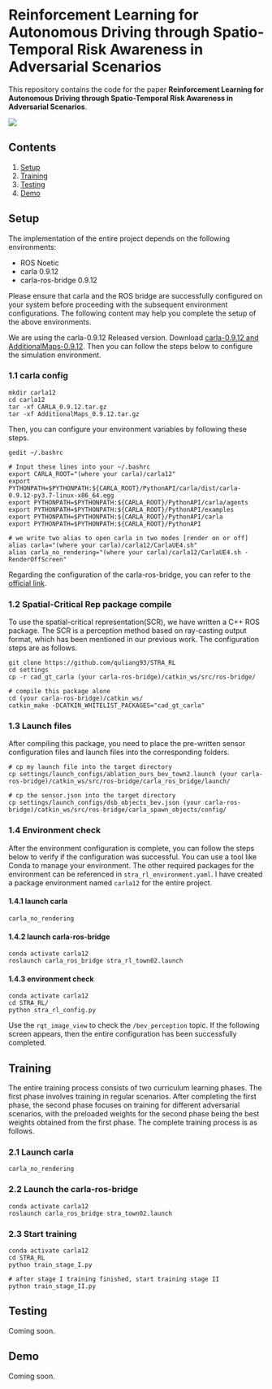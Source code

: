# Reinforcement Learning for Autonomous Driving through Spatio-Temporal Risk Awareness in Adversarial Scenarios

This repository contains the code for the paper **Reinforcement Learning for Autonomous Driving 
through Spatio-Temporal Risk Awareness in Adversarial Scenarios**.


<img src="figures/dense-dynamic-scenarios.gif">

## Contents
1. [Setup](#setup)
2. [Training](#training)
3. [Testing](#testing)
4. [Demo](#demo)

## Setup

The implementation of the entire project depends on the following environments:

-  ROS Noetic
- carla 0.9.12
- carla-ros-bridge 0.9.12

Please ensure that carla and the ROS bridge are successfully configured on your system before proceeding with the subsequent environment configurations. The following content may help you complete the setup of the above environments.

We are using the carla-0.9.12 Released version. 
Download [carla-0.9.12 and AdditionalMaps-0.9.12](https://github.com/carla-simulator/carla/releases). Then you can follow the steps below to configure the simulation environment.

### 1.1 carla config

```Shell
mkdir carla12
cd carla12
tar -xf CARLA_0.9.12.tar.gz
tar -xf AdditionalMaps_0.9.12.tar.gz
```

Then, you can configure your environment variables by following these steps.

```Shell
gedit ~/.bashrc

# Input these lines into your ~/.bashrc
export CARLA_ROOT="(where your carla)/carla12"
export PYTHONPATH=$PYTHONPATH:${CARLA_ROOT}/PythonAPI/carla/dist/carla-0.9.12-py3.7-linux-x86_64.egg
export PYTHONPATH=$PYTHONPATH:${CARLA_ROOT}/PythonAPI/carla/agents
export PYTHONPATH=$PYTHONPATH:${CARLA_ROOT}/PythonAPI/examples
export PYTHONPATH=$PYTHONPATH:${CARLA_ROOT}/PythonAPI/carla
export PYTHONPATH=$PYTHONPATH:${CARLA_ROOT}/PythonAPI

# we write two alias to open carla in two modes [render on or off]
alias carla="(where your carla)/carla12/CarlaUE4.sh"
alias carla_no_rendering="(where your carla)/carla12/CarlaUE4.sh -RenderOffScreen"
```

Regarding the configuration of the carla-ros-bridge, you can refer to the [official link](https://github.com/carla-simulator/ros-bridge).

### 1.2 Spatial-Critical Rep package compile

To use the spatial-critical representation(SCR), we have written a C++ ROS package. The
SCR is a perception method based on ray-casting output format, which has been mentioned in our previous work. The configuration steps are
as follows.

```Shell
git clone https://github.com/quliang93/STRA_RL
cd settings
cp -r cad_gt_carla (your carla-ros-bridge)/catkin_ws/src/ros-bridge/

# compile this package alone
cd (your carla-ros-bridge)/catkin_ws/
catkin_make -DCATKIN_WHITELIST_PACKAGES="cad_gt_carla"
```
### 1.3 Launch files
After compiling this package, you need to place the pre-written sensor configuration files and launch files into the corresponding folders.
```Shell
# cp my launch file into the target directory
cp settings/launch_configs/ablation_ours_bev_town2.launch (your carla-ros-bridge)/catkin_ws/src/ros-bridge/carla_ros_bridge/launch/

# cp the sensor.json into the target directory
cp settings/launch_configs/dsb_objects_bev.json (your carla-ros-bridge)/catkin_ws/src/ros-bridge/carla_spawn_objects/config/
```

### 1.4 Environment check
After the environment configuration is complete, you can follow the steps below to verify if the configuration was successful.
You can use a tool like Conda to manage your environment. The other required packages for the environment can be referenced in `stra_rl_environment.yaml`. I have created a package environment named `carla12` for the entire project.
#### 1.4.1 launch carla

```Shell
carla_no_rendering
```

#### 1.4.2 launch carla-ros-bridge
```Shell
conda activate carla12
roslaunch carla_ros_bridge stra_rl_town02.launch
```
#### 1.4.3 environment check
```Shell
conda activate carla12
cd STRA_RL/
python stra_rl_config.py
```

Use the `rqt_image_view` to check the `/bev_perception` topic. If the following screen appears,
then the entire configuration has been successfully completed.

## Training

The entire training process consists of two curriculum learning phases. The first phase involves training in regular scenarios. After completing the first phase, the second phase focuses on training for different adversarial scenarios, with the preloaded weights for the second phase being the best weights obtained from the first phase. The complete training process is as follows.

### 2.1 Launch carla
```Shell
carla_no_rendering
```
### 2.2 Launch the carla-ros-bridge
```Shell
conda activate carla12
roslaunch carla_ros_bridge stra_town02.launch
```

### 2.3 Start training
```Shell
conda activate carla12
cd STRA_RL
python train_stage_I.py

# after stage I training finished, start training stage II
python train_stage_II.py
```

## Testing
Coming soon.

## Demo
Coming soon.